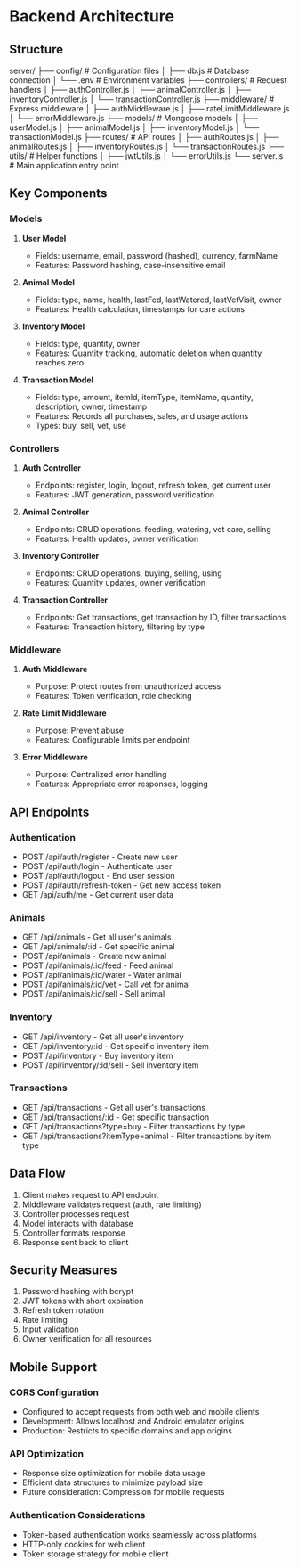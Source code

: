 # Backend Architecture

## Structure

server/
├── config/ # Configuration files
│ ├── db.js # Database connection
│ └── .env # Environment variables
├── controllers/ # Request handlers
│ ├── authController.js
│ ├── animalController.js
│ ├── inventoryController.js
│ └── transactionController.js
├── middleware/ # Express middleware
│ ├── authMiddleware.js
│ ├── rateLimitMiddleware.js
│ └── errorMiddleware.js
├── models/ # Mongoose models
│ ├── userModel.js
│ ├── animalModel.js
│ ├── inventoryModel.js
│ └── transactionModel.js
├── routes/ # API routes
│ ├── authRoutes.js
│ ├── animalRoutes.js
│ ├── inventoryRoutes.js
│ └── transactionRoutes.js
├── utils/ # Helper functions
│ ├── jwtUtils.js
│ └── errorUtils.js
└── server.js # Main application entry point

## Key Components

### Models

1. **User Model**

   - Fields: username, email, password (hashed), currency, farmName
   - Features: Password hashing, case-insensitive email

2. **Animal Model**

   - Fields: type, name, health, lastFed, lastWatered, lastVetVisit, owner
   - Features: Health calculation, timestamps for care actions

3. **Inventory Model**

   - Fields: type, quantity, owner
   - Features: Quantity tracking, automatic deletion when quantity reaches zero

4. **Transaction Model**
   - Fields: type, amount, itemId, itemType, itemName, quantity, description, owner, timestamp
   - Features: Records all purchases, sales, and usage actions
   - Types: buy, sell, vet, use

### Controllers

1. **Auth Controller**

   - Endpoints: register, login, logout, refresh token, get current user
   - Features: JWT generation, password verification

2. **Animal Controller**

   - Endpoints: CRUD operations, feeding, watering, vet care, selling
   - Features: Health updates, owner verification

3. **Inventory Controller**

   - Endpoints: CRUD operations, buying, selling, using
   - Features: Quantity updates, owner verification

4. **Transaction Controller**
   - Endpoints: Get transactions, get transaction by ID, filter transactions
   - Features: Transaction history, filtering by type

### Middleware

1. **Auth Middleware**

   - Purpose: Protect routes from unauthorized access
   - Features: Token verification, role checking

2. **Rate Limit Middleware**

   - Purpose: Prevent abuse
   - Features: Configurable limits per endpoint

3. **Error Middleware**
   - Purpose: Centralized error handling
   - Features: Appropriate error responses, logging

## API Endpoints

### Authentication

- POST /api/auth/register - Create new user
- POST /api/auth/login - Authenticate user
- POST /api/auth/logout - End user session
- POST /api/auth/refresh-token - Get new access token
- GET /api/auth/me - Get current user data

### Animals

- GET /api/animals - Get all user's animals
- GET /api/animals/:id - Get specific animal
- POST /api/animals - Create new animal
- POST /api/animals/:id/feed - Feed animal
- POST /api/animals/:id/water - Water animal
- POST /api/animals/:id/vet - Call vet for animal
- POST /api/animals/:id/sell - Sell animal

### Inventory

- GET /api/inventory - Get all user's inventory
- GET /api/inventory/:id - Get specific inventory item
- POST /api/inventory - Buy inventory item
- POST /api/inventory/:id/sell - Sell inventory item

### Transactions

- GET /api/transactions - Get all user's transactions
- GET /api/transactions/:id - Get specific transaction
- GET /api/transactions?type=buy - Filter transactions by type
- GET /api/transactions?itemType=animal - Filter transactions by item type

## Data Flow

1. Client makes request to API endpoint
2. Middleware validates request (auth, rate limiting)
3. Controller processes request
4. Model interacts with database
5. Controller formats response
6. Response sent back to client

## Security Measures

1. Password hashing with bcrypt
2. JWT tokens with short expiration
3. Refresh token rotation
4. Rate limiting
5. Input validation
6. Owner verification for all resources

## Mobile Support

### CORS Configuration

- Configured to accept requests from both web and mobile clients
- Development: Allows localhost and Android emulator origins
- Production: Restricts to specific domains and app origins

### API Optimization

- Response size optimization for mobile data usage
- Efficient data structures to minimize payload size
- Future consideration: Compression for mobile requests

### Authentication Considerations

- Token-based authentication works seamlessly across platforms
- HTTP-only cookies for web client
- Token storage strategy for mobile client
